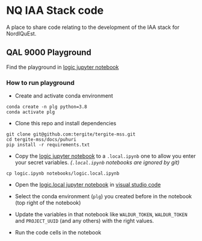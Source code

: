 # NQ IAA Stack code

A place to share code relating to the development of the IAA stack for NordIQuEst.

## QAL 9000 Playground

Find the playground in [logic jupyter notebook](logic.ipynb)

### How to run playground

- Create and activate conda environment

```shell
conda create -n plg python=3.8
conda activate plg
```

- Clone this repo and install dependencies

```shell
git clone git@github.com:tergite/tergite-mss.git
cd tergite-mss/docs/puhuri
pip install -r requirements.txt
```

- Copy the [logic jupyter notebook](logic.ipynb) to a `.local.ipynb` one to allow you enter your secret variables.
  _(`.local.ipynb` notebooks are ignored by git)_

```shell
cp logic.ipynb notebooks/logic.local.ipynb
```

- Open the [logic.local jupyter notebook](logic.local.ipynb) in [visual studio code](https://code.visualstudio.com/download)

- Select the conda environment (`plg`) you created before in the notebook (top right of the notebook)
- Update the variables in that notebook like `WALDUR_TOKEN`, `WALDUR_TOKEN` and `PROJECT_UUID` (and any others) with the right values.
- Run the code cells in the notebook
